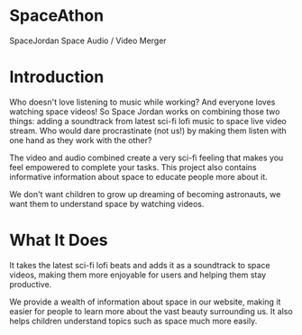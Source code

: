 # SpaceAthon
SpaceJordan
Space Audio / Video Merger


# Introduction
Who doesn't love listening to music while working? And everyone loves watching space videos! So Space Jordan works on combining those two things: adding a soundtrack from latest sci-fi lofi music to space live video stream. Who would dare procrastinate (not us!) by making them listen with one hand as they work with the other?

The video and audio combined create a very sci-fi feeling that makes you feel empowered to complete your tasks. This project also contains informative information about space to educate people more about it.

We don't want children to grow up dreaming of becoming astronauts, we want them to understand space by watching videos.

# What It Does

It takes the latest sci-fi lofi beats and adds it as a soundtrack to space videos, making them more enjoyable for users and helping them stay productive.

We provide a wealth of information about space in our website, making it easier for people to learn more about the vast beauty surrounding us. It also helps children understand topics such as space much more easily.


